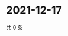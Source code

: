 # 2021-12-17

共 0 条

<!-- BEGIN WEIBO -->
<!-- 最后更新时间 Fri Dec 17 2021 17:15:29 GMT+0800 (China Standard Time) -->

<!-- END WEIBO -->
